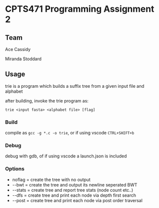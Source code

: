 # CPTS471 Programming Assignment 2

## Team

Ace Cassidy

Miranda Stoddard

## Usage

trie is a program which builds a suffix tree from a given input file and alphabet

after building, invoke the trie program as:
```
trie <input fasta> <alphabet file> [flag]
```

### Build

compile as ```gcc -g *.c -o trie```, or if using vscode ```CTRL+SHIFT+b```

### Debug

debug with gdb, of if using vscode a launch.json is included

### Options

* noflag = create the tree with no output
* --bwt = create the tree and output its newline seperated BWT
* --stats = create tree and report tree stats (node count etc..)
* --dfs = create tree and print each node via depth first search
* --post = create tree and print each node via post order traversal
